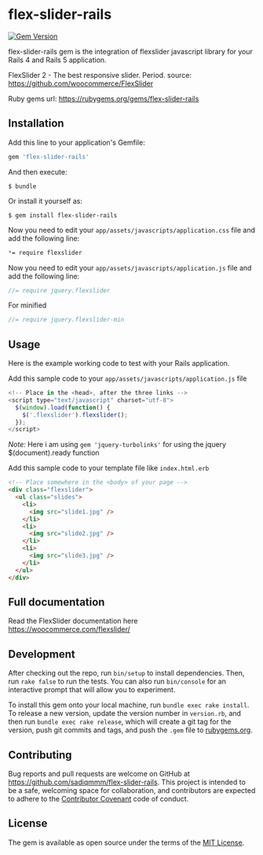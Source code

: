 # flex-slider-rails
[![Gem Version](https://badge.fury.io/rb/flex-slider-rails.svg)](http://badge.fury.io/rb/flex-slider-rails)

flex-slider-rails gem is the integration of flexslider javascript library for your Rails 4 and Rails 5 application.

FlexSlider 2 - The best responsive slider. Period.
source: https://github.com/woocommerce/FlexSlider

Ruby gems url: https://rubygems.org/gems/flex-slider-rails

## Installation

Add this line to your application's Gemfile:

```ruby
gem 'flex-slider-rails'
```

And then execute:

    $ bundle

Or install it yourself as:

    $ gem install flex-slider-rails

Now you need to edit your `app/assets/javascripts/application.css` file and add the following line:

``` css
*= require flexslider
```

Now you need to edit your `app/assets/javascripts/application.js` file and add the following line:

``` javascript
//= require jquery.flexslider
```
For minified

``` javascript
//= require jquery.flexslider-min    
```

## Usage

Here is the example working code to test with your Rails application.

Add this sample code to your `app/assets/javascripts/application.js` file

``` javascript
<!-- Place in the <head>, after the three links -->
<script type="text/javascript" charset="utf-8">
  $(window).load(function() {
    $('.flexslider').flexslider();
  });
</script>
```

*Note:* Here i am using `gem 'jquery-turbolinks'` for using the jquery $(document).ready function 

Add this sample code to your template file like `index.html.erb`

``` html
<!-- Place somewhere in the <body> of your page -->
<div class="flexslider">
  <ul class="slides">
    <li>
      <img src="slide1.jpg" />
    </li>
    <li>
      <img src="slide2.jpg" />
    </li>
    <li>
      <img src="slide3.jpg" />
    </li>
  </ul>
</div>
```

## Full documentation 

Read the FlexSlider documentation here https://woocommerce.com/flexslider/

## Development

After checking out the repo, run `bin/setup` to install dependencies. Then, run `rake false` to run the tests. You can also run `bin/console` for an interactive prompt that will allow you to experiment.

To install this gem onto your local machine, run `bundle exec rake install`. To release a new version, update the version number in `version.rb`, and then run `bundle exec rake release`, which will create a git tag for the version, push git commits and tags, and push the `.gem` file to [rubygems.org](https://rubygems.org).

## Contributing

Bug reports and pull requests are welcome on GitHub at https://github.com/sadiqmmm/flex-slider-rails. This project is intended to be a safe, welcoming space for collaboration, and contributors are expected to adhere to the [Contributor Covenant](contributor-covenant.org) code of conduct.


## License

The gem is available as open source under the terms of the [MIT License](http://opensource.org/licenses/MIT).

